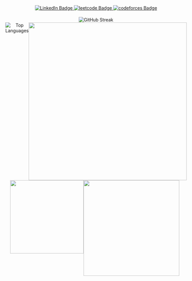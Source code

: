 <div align="center">
  <img src="https://komarev.com/ghpvc/?username=million-t&style=flat-square&color=blue" alt=""/>
</div>
<div id="badges" align="center">
  <a href="https://www.linkedin.com/in/million-tolessa/">
    <img src="https://img.shields.io/badge/LinkedIn-blue?style=for-the-badge&logo=linkedin&logoColor=white" alt="LinkedIn Badge"/>
  </a>
  <a href="https://leetcode.com/Million_/">
    <img src="https://img.shields.io/badge/Leetcode-black?style=for-the-badge&logo=leetcode&logoColor=yellow" alt="leetcode Badge"/>
  </a>
  <a href="https://codeforces.com/profile/sterlin">
    <img src="https://img.shields.io/badge/Codeforces-white?style=for-the-badge&logo=codeforces&logoColor=blue" alt="codeforces Badge"/>
  </a>
</div>


<div align="center" style="margin-top: 20px;" >
    <img src="http://github-readme-streak-stats.herokuapp.com?user=million-t&theme=dracula" alt="GitHub Streak" />
</div>
<div align="center" style="display: flex; justify-content: center; gap: 0;">
    <img src="https://github-readme-stats.vercel.app/api/top-langs/?username=million-t&layout=compact&theme=dracula&card_width=200" style="max-height: 200px;" alt="Top Languages" />
    <img src="https://github-readme-activity-graph.vercel.app/graph?username=million-t&theme=tokyo-night" width="495" />
</div>
  
<div align="center" style="display: flex; justify-content: center; gap: 0px; width: 495px;">
  <img src="https://leetcode.card.workers.dev/Million_?theme=auto&extension=activity"   height="230"/>
  <img src="https://codeforces-readme-stats.vercel.app/api/card?username=sterlin&theme=github_dark&disable_animations=false&show_icons=true&force_username=false" width="300" " />
</div>

